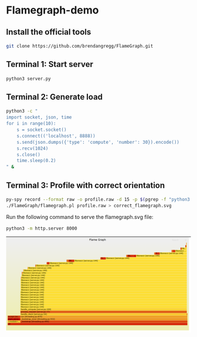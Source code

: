 # Flamegraph-demo

## Install the official tools

```bash
git clone https://github.com/brendangregg/FlameGraph.git
```


## Terminal 1: Start server

```bash
python3 server.py
```

## Terminal 2: Generate load

```bash
python3 -c "
import socket, json, time
for i in range(10):
    s = socket.socket()
    s.connect(('localhost', 8888))
    s.send(json.dumps({'type': 'compute', 'number': 30}).encode())
    s.recv(1024)
    s.close()
    time.sleep(0.2)
" &
```

## Terminal 3: Profile with correct orientation

```bash
py-spy record --format raw -o profile.raw -d 15 -p $(pgrep -f "python3 server.py")
./FlameGraph/flamegraph.pl profile.raw > correct_flamegraph.svg
``` 

Run the following command to serve the flamegraph.svg file:

```bash
python3 -m http.server 8000
```


![alt text](image-1.png)